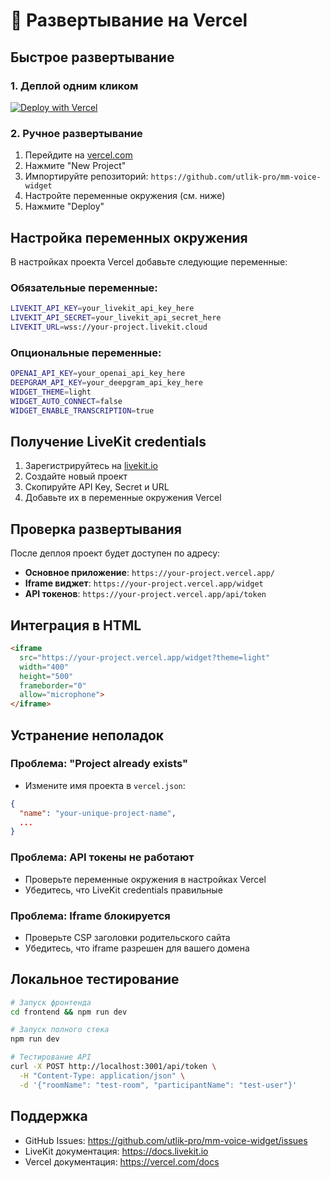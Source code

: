 # 🚀 Развертывание на Vercel

## Быстрое развертывание

### 1. Деплой одним кликом

[![Deploy with Vercel](https://vercel.com/button)](https://vercel.com/new/clone?repository-url=https://github.com/utlik-pro/mm-voice-widget)

### 2. Ручное развертывание

1. Перейдите на [vercel.com](https://vercel.com)
2. Нажмите "New Project"
3. Импортируйте репозиторий: `https://github.com/utlik-pro/mm-voice-widget`
4. Настройте переменные окружения (см. ниже)
5. Нажмите "Deploy"

## Настройка переменных окружения

В настройках проекта Vercel добавьте следующие переменные:

### Обязательные переменные:
```bash
LIVEKIT_API_KEY=your_livekit_api_key_here
LIVEKIT_API_SECRET=your_livekit_api_secret_here
LIVEKIT_URL=wss://your-project.livekit.cloud
```

### Опциональные переменные:
```bash
OPENAI_API_KEY=your_openai_api_key_here
DEEPGRAM_API_KEY=your_deepgram_api_key_here
WIDGET_THEME=light
WIDGET_AUTO_CONNECT=false
WIDGET_ENABLE_TRANSCRIPTION=true
```

## Получение LiveKit credentials

1. Зарегистрируйтесь на [livekit.io](https://livekit.io)
2. Создайте новый проект
3. Скопируйте API Key, Secret и URL
4. Добавьте их в переменные окружения Vercel

## Проверка развертывания

После деплоя проект будет доступен по адресу:
- **Основное приложение**: `https://your-project.vercel.app/`
- **Iframe виджет**: `https://your-project.vercel.app/widget`
- **API токенов**: `https://your-project.vercel.app/api/token`

## Интеграция в HTML

```html
<iframe 
  src="https://your-project.vercel.app/widget?theme=light"
  width="400" 
  height="500"
  frameborder="0"
  allow="microphone">
</iframe>
```

## Устранение неполадок

### Проблема: "Project already exists"
- Измените имя проекта в `vercel.json`:
```json
{
  "name": "your-unique-project-name",
  ...
}
```

### Проблема: API токены не работают
- Проверьте переменные окружения в настройках Vercel
- Убедитесь, что LiveKit credentials правильные

### Проблема: Iframe блокируется
- Проверьте CSP заголовки родительского сайта
- Убедитесь, что iframe разрешен для вашего домена

## Локальное тестирование

```bash
# Запуск фронтенда
cd frontend && npm run dev

# Запуск полного стека
npm run dev

# Тестирование API
curl -X POST http://localhost:3001/api/token \
  -H "Content-Type: application/json" \
  -d '{"roomName": "test-room", "participantName": "test-user"}'
```

## Поддержка

- GitHub Issues: https://github.com/utlik-pro/mm-voice-widget/issues
- LiveKit документация: https://docs.livekit.io
- Vercel документация: https://vercel.com/docs 